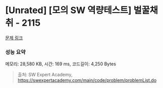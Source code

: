 # [Unrated] [모의 SW 역량테스트] 벌꿀채취 - 2115 

[문제 링크](https://swexpertacademy.com/main/code/problem/problemDetail.do?contestProbId=AV5V4A46AdIDFAWu) 

### 성능 요약

메모리: 28,580 KB, 시간: 169 ms, 코드길이: 4,250 Bytes



> 출처: SW Expert Academy, https://swexpertacademy.com/main/code/problem/problemList.do